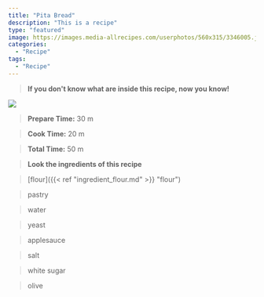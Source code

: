 ```yaml
---
title: "Pita Bread"
description: "This is a recipe"
type: "featured"
image: https://images.media-allrecipes.com/userphotos/560x315/3346005.jpg
categories: 
  - "Recipe"
tags: 
  - "Recipe"
---
```



>**If you don't know what are inside this recipe, now you know!**

![](../images/Recipes-Banner.jpg)
> **Prepare Time:** 30 m


> **Cook Time:** 20 m


> **Total Time:** 50 m

> **Look the ingredients of this recipe**

> [flour]({{< ref "ingredient_flour.md" >}} "flour")

> pastry

> water

> yeast

> applesauce

> salt

> white sugar

> olive

